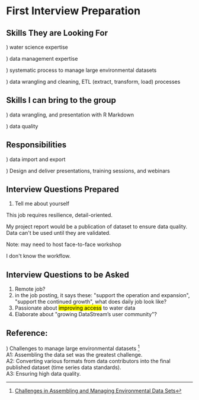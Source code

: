 # First Interview Preparation

## Skills They are Looking For
) water science expertise

) data management expertise

) systematic process to manage large environmental datasets

) data wrangling and cleaning, ETL (extract, transform, load) processes

## Skills I can bring to the group
) data wrangling, and presentation with R Markdown

) data quality

## Responsibilities  
) data import and export

) Design and deliver presentations, training sessions, and webinars

## Interview Questions Prepared

1) Tell me about yourself

This job requires resilience, detail-oriented.  

My project report would be a publication of dataset to ensure data quality.  Data can't be used until they are validated.



Note: may need to host face-to-face workshop


I don't know the workflow.

## Interview Questions to be Asked
1) Remote job?  
2) in the job posting, it says these: "support the operation and expansion", "support the continued growth", what does daily job look like?  
3) Passionate about <mark>improving access</mark> to water data
4) Elaborate about "growing DataStream’s user community"?





## Reference:
) Challenges to manage large environmental datasets [^1]  
A1: Assembling the data set was the greatest challenge.  
A2: Converting various formats from data contributors into the final published dataset (time series data standards).  
A3: Ensuring high data quality.   

[^1]: [Challenges in Assembling and Managing Environmental Data Sets](https://eos.org/editors-vox/challenges-in-assembling-and-managing-environmental-data-sets)

